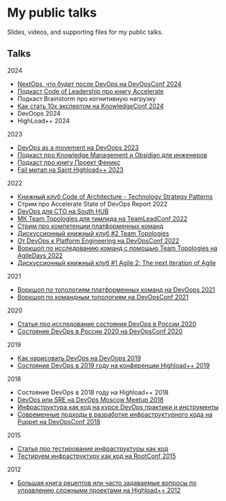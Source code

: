 # My public talks
Slides, videos, and supporting files for my public talks.

## Talks

2024
- [NextOps, что будет после DevOps на DevOpsConf 2024](https://enabling.team/insights/nextops)
- [Подкаст Code of Leadership про книгу Accelerate](https://enabling.team/insights/accelerate-book)
- Подкаст Brainstorm про когнитивную нагрузку
- [Как стать 10x экспертом на KnowledgeConf 2024](https://knowledgeconf.ru/2024/abstracts/11919)
- DevOops 2024
- HighLoad++ 2024

2023
- [DevOps as a movement на DevOops 2023](https://enabling.team/insights/devops-as-a-movement)
- [Подкаст про Knowledge Management и Obsidian для инженеров](https://jtprogru.mave.digital/ep-7)
- [Подкаст про книгу Проект Феникс](https://jtprogru.mave.digital/ep-5)
- [Fail митап на Saint Highload++ 2023](https://highload.ru/spb/2023/abstracts/10186)

2022
- [Книжный клуб Code of Architecture - Technology Strategy Patterns](https://www.youtube.com/watch?v=ltencqkEGxQ)
- Стрим про Accelerate State of DevOps Report 2022
- [DevOps для CTO на South HUB](https://enabling.team/insights/devops-for-cto)
- [МК Team Topologies для тимлида на TeamLeadConf 2022](https://enabling.team/insights/team-topologies-for-teamleads)
- [Стрим про компетенции платформенных команд](https://aaleksandrov.me/ru/blog/konspekt-strima-kompetencii-platformennoy-komandy-u-dosepic/)
- [Дискуссионный книжный клуб #2 Team Topologies](https://www.youtube.com/watch?v=zfZilR0iSkA)
- [От DevOps к Platform Engineering на DevOpsConf 2022](https://enabling.team/insights/from-devops-to-platform-engineering)
- [Воркшоп по исследованию команд с помощью Team Topologies на AgileDays 2022](https://enabling.team/insights/team-topologies-and-agile)
- [Дискуссионный книжный клуб #1 Agile 2: The next iteration of Agile](https://www.youtube.com/watch?v=0aIHx0ZFo8g) 

2021
- [Воркшоп по топологиям платформенных команд на DevOops 2021](https://enabling.team/insights/team-topologies-for-platform-teams)  
- [Воркшоп по командным топологиям на DevOpsConf 2021](https://enabling.team/insights/team-topologies-workshop)

2020
- [Статья про исследование состояния DevOps в России 2020](https://habr.com/ru/company/oleg-bunin/blog/524556/)
- [Состояние DevOps в России 2020 на DevOpsConf 2020](https://enabling.team/insights/state-of-devops-russia-2020)

2019
- [Как нарисовать DevOps на DevOops 2019](https://enabling.team/insights/how-to-draw-devops)   
- [Состояние DevOps в 2019 году на конференции Highload++ 2019](https://speakerdeck.com/ikurochkin/sostoianiie-devops-v-2019-ghodu-at-highload-plus-plus-2019)

2018
- Состояние DevOps в 2018 году на Highload++ 2018
- [DevOps или SRE на DevOps Moscow Meetup 2018](https://devops-moscow.timepad.ru/event/688490/)  
- [Инфраструктура как код на курсе DevOps практики и инструменты](https://www.youtube.com/watch?v=ciA4Cezw0AE&t=6s)  
- [Современные подходы в разработке инфраструктурного кода на Puppet на DevOpsConf 2018](https://www.slideshare.net/ikurochkin/puppet-development-kit-and-best-practices)  

2015
- [Статья про тестирование инфраструктуры как код](https://habr.com/ru/company/express42/blog/256725/)  
- [Тестируем инфраструктуру как код на RootConf 2015](https://www.slideshare.net/ikurochkin/rootconf-2015)  

2012
- [Большая книга рецептов или часто задаваемые вопросы по управлению сложными проектами на Highload++ 2012](https://www.slideshare.net/ikurochkin/ss-46998617)
